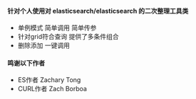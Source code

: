 #### 针对个人使用对 elasticsearch/elasticsearch 的二次整理工具类
* 单例模式 简单调用 简单传参
* 针对grid符合查询 提供了多条件组合
* 删除添加 一键调用

#### 鸣谢以下作者
* ES作者 Zachary Tong
* CURL作者 Zach Borboa
